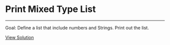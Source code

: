 # Print Mixed Type List

---

Goal: Define a list that include numbers and Strings. Print out the list. 

[View Solution](solution.py)
